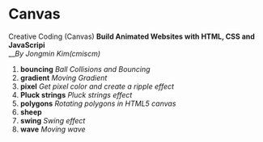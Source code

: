 # Canvas
Creative Coding (Canvas)
**Build Animated Websites with HTML, CSS and JavaScripi**  <br>__*By Jongmin Kim(cmiscm)*


1. **bouncing** *Ball Collisions and Bouncing*
2. **gradient** *Moving Gradient*
3. **pixel** *Get pixel color and create a ripple effect*
4. **Pluck strings** *Pluck strings effect*
5. **polygons** *Rotating polygons in HTML5 canvas*
6. **sheep**
7. **swing** *Swing effect*
8. **wave** *Moving wave*
